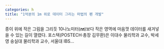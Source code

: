 ```yaml
---
categories: h
title: "1억분의 1m 위로 데이터 그리는 마법의 펜 개발"
---
```

종이 위에 작은 그림을 그리듯 10나노미터(㎚)보다 작은 영역에 마음껏 데이터를 새겨넣을 수 있는 길이 열렸다. 포스텍(POSTECH·총장 김무환)은 이대수 물리학과 교수, 박세영 숭실대 물리학과 교수, 서울대 IBS...